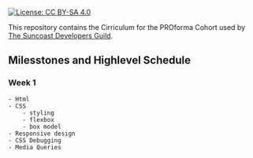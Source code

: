[![License: CC BY-SA 4.0](https://img.shields.io/badge/License-CC%20BY--SA%204.0-lightgrey.svg)](https://creativecommons.org/licenses/by-sa/4.0/)

This repository contains the Cirriculum for the PROforma Cohort used by [The Suncoast Developers Guild](http://suncoast.io).


## Milesstones and Highlevel Schedule

### Week 1
    - Html
    - CSS
        - styling
        - flexbox
        - box model
    - Responsive design
    - CSS Debugging
    - Media Queries